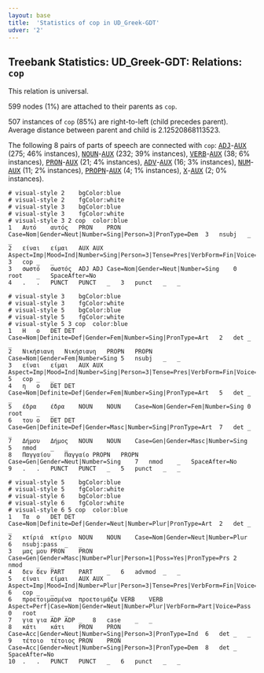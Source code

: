 ```yaml
---
layout: base
title:  'Statistics of cop in UD_Greek-GDT'
udver: '2'
---
```


## Treebank Statistics: UD_Greek-GDT: Relations: `cop`

This relation is universal.

599 nodes (1%) are attached to their parents as `cop`.

507 instances of `cop` (85%) are right-to-left (child precedes parent).
Average distance between parent and child is 2.12520868113523.

The following 8 pairs of parts of speech are connected with `cop`: <tt><a href="el_gdt-pos-ADJ.html">ADJ</a></tt>-<tt><a href="el_gdt-pos-AUX.html">AUX</a></tt> (275; 46% instances), <tt><a href="el_gdt-pos-NOUN.html">NOUN</a></tt>-<tt><a href="el_gdt-pos-AUX.html">AUX</a></tt> (232; 39% instances), <tt><a href="el_gdt-pos-VERB.html">VERB</a></tt>-<tt><a href="el_gdt-pos-AUX.html">AUX</a></tt> (38; 6% instances), <tt><a href="el_gdt-pos-PRON.html">PRON</a></tt>-<tt><a href="el_gdt-pos-AUX.html">AUX</a></tt> (21; 4% instances), <tt><a href="el_gdt-pos-ADV.html">ADV</a></tt>-<tt><a href="el_gdt-pos-AUX.html">AUX</a></tt> (16; 3% instances), <tt><a href="el_gdt-pos-NUM.html">NUM</a></tt>-<tt><a href="el_gdt-pos-AUX.html">AUX</a></tt> (11; 2% instances), <tt><a href="el_gdt-pos-PROPN.html">PROPN</a></tt>-<tt><a href="el_gdt-pos-AUX.html">AUX</a></tt> (4; 1% instances), <tt><a href="el_gdt-pos-X.html">X</a></tt>-<tt><a href="el_gdt-pos-AUX.html">AUX</a></tt> (2; 0% instances).


~~~ conllu
# visual-style 2	bgColor:blue
# visual-style 2	fgColor:white
# visual-style 3	bgColor:blue
# visual-style 3	fgColor:white
# visual-style 3 2 cop	color:blue
1	Αυτό	αυτός	PRON	PRON	Case=Nom|Gender=Neut|Number=Sing|Person=3|PronType=Dem	3	nsubj	_	_
2	είναι	είμαι	AUX	AUX	Aspect=Imp|Mood=Ind|Number=Sing|Person=3|Tense=Pres|VerbForm=Fin|Voice=Pass	3	cop	_	_
3	σωστό	σωστός	ADJ	ADJ	Case=Nom|Gender=Neut|Number=Sing	0	root	_	SpaceAfter=No
4	.	.	PUNCT	PUNCT	_	3	punct	_	_

~~~


~~~ conllu
# visual-style 3	bgColor:blue
# visual-style 3	fgColor:white
# visual-style 5	bgColor:blue
# visual-style 5	fgColor:white
# visual-style 5 3 cop	color:blue
1	Η	ο	DET	DET	Case=Nom|Definite=Def|Gender=Fem|Number=Sing|PronType=Art	2	det	_	_
2	Νικήσιανη	Νικήσιανη	PROPN	PROPN	Case=Nom|Gender=Fem|Number=Sing	5	nsubj	_	_
3	είναι	είμαι	AUX	AUX	Aspect=Imp|Mood=Ind|Number=Sing|Person=3|Tense=Pres|VerbForm=Fin|Voice=Pass	5	cop	_	_
4	η	ο	DET	DET	Case=Nom|Definite=Def|Gender=Fem|Number=Sing|PronType=Art	5	det	_	_
5	έδρα	έδρα	NOUN	NOUN	Case=Nom|Gender=Fem|Number=Sing	0	root	_	_
6	του	ο	DET	DET	Case=Gen|Definite=Def|Gender=Masc|Number=Sing|PronType=Art	7	det	_	_
7	Δήμου	Δήμος	NOUN	NOUN	Case=Gen|Gender=Masc|Number=Sing	5	nmod	_	_
8	Παγγαίου	Παγγαίο	PROPN	PROPN	Case=Gen|Gender=Neut|Number=Sing	7	nmod	_	SpaceAfter=No
9	.	.	PUNCT	PUNCT	_	5	punct	_	_

~~~


~~~ conllu
# visual-style 5	bgColor:blue
# visual-style 5	fgColor:white
# visual-style 6	bgColor:blue
# visual-style 6	fgColor:white
# visual-style 6 5 cop	color:blue
1	Τα	ο	DET	DET	Case=Nom|Definite=Def|Gender=Neut|Number=Plur|PronType=Art	2	det	_	_
2	κτίριά	κτίριο	NOUN	NOUN	Case=Nom|Gender=Neut|Number=Plur	6	nsubj:pass	_	_
3	μας	μου	PRON	PRON	Case=Gen|Gender=Masc|Number=Plur|Person=1|Poss=Yes|PronType=Prs	2	nmod	_	_
4	δεν	δεν	PART	PART	_	6	advmod	_	_
5	είναι	είμαι	AUX	AUX	Aspect=Imp|Mood=Ind|Number=Plur|Person=3|Tense=Pres|VerbForm=Fin|Voice=Pass	6	cop	_	_
6	προετοιμασμένα	προετοιμάζω	VERB	VERB	Aspect=Perf|Case=Nom|Gender=Neut|Number=Plur|VerbForm=Part|Voice=Pass	0	root	_	_
7	για	για	ADP	ADP	_	8	case	_	_
8	κάτι	κάτι	PRON	PRON	Case=Acc|Gender=Neut|Number=Sing|Person=3|PronType=Ind	6	det	_	_
9	τέτοιο	τέτοιος	PRON	PRON	Case=Acc|Gender=Neut|Number=Sing|Person=3|PronType=Dem	8	det	_	SpaceAfter=No
10	.	.	PUNCT	PUNCT	_	6	punct	_	_

~~~


